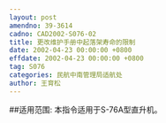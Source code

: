 ```yaml
---
layout: post
amendno: 39-3614
cadno: CAD2002-S076-02
title: 更改维护手册中起落架寿命的限制
date: 2002-04-23 00:00:00 +0800
effdate: 2002-04-23 00:00:00 +0800
tag: S076
categories: 民航中南管理局适航处
author: 王育松
---
```


##适用范围:
本指令适用于S-76A型直升机。

